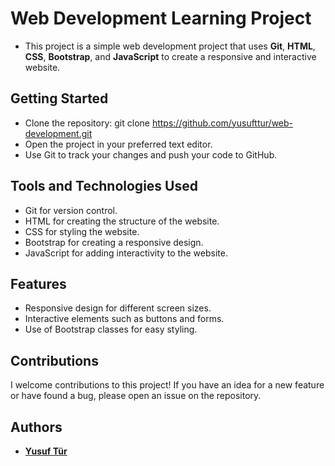 # Web Development Learning Project
* This project is a simple web development project that uses **Git**, **HTML**, **CSS**, **Bootstrap**, and **JavaScript** to create a responsive and interactive website.

## Getting Started
* Clone the repository: git clone https://github.com/yusufttur/web-development.git
* Open the project in your preferred text editor.
* Use Git to track your changes and push your code to GitHub.

## Tools and Technologies Used
* Git for version control.
* HTML for creating the structure of the website.
* CSS for styling the website.
* Bootstrap for creating a responsive design.
* JavaScript for adding interactivity to the website.

## Features
* Responsive design for different screen sizes.
* Interactive elements such as buttons and forms.
* Use of Bootstrap classes for easy styling.

## Contributions
I welcome contributions to this project! If you have an idea for a new feature or have found a bug, please open an issue on the repository.

## Authors
* [**Yusuf Tür**](https://github.com/yusufttur)

